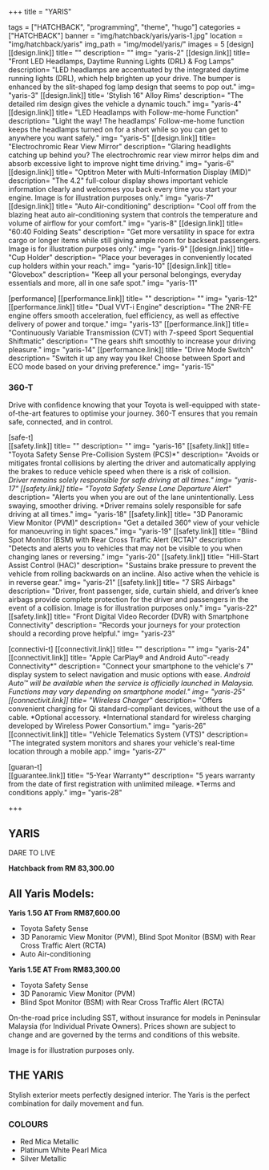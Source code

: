 +++
title = "YARIS"

tags = ["HATCHBACK", "programming", "theme", "hugo"]
categories = ["HATCHBACK"]
banner = "img/hatchback/yaris/yaris-1.jpg"
location = "img/hatchback/yaris"
img_path = "img/model/yaris/"
images = 5
[design]
   [[design.link]]
     title= ""
     description= ""
     img= "yaris-2"
   [[design.link]]
     title= "Front LED Headlamps, Daytime Running Lights (DRL) & Fog Lamps"
     description= "LED headlamps are accentuated by the integrated daytime running lights (DRL), which help brighten up your drive. The bumper is enhanced by the slit-shaped fog lamp design that seems to pop out."
     img= "yaris-3"
   [[design.link]]
     title= 'Stylish 16" Alloy Rims'
     description= "The detailed rim design gives the vehicle a dynamic touch."
     img= "yaris-4"
   [[design.link]]
     title= "LED Headlamps with Follow-me-home Function"
     description= "Light the way! The headlamps' Follow-me-home function keeps the headlamps turned on for a short while so you can get to anywhere you want safely."
     img= "yaris-5"
   [[design.link]]
     title= "Electrochromic Rear View Mirror"
     description= "Glaring headlights catching up behind you? The electrochromic rear view mirror helps dim and absorb excessive light to improve night time driving."
     img= "yaris-6"
   [[design.link]]
     title= "Optitron Meter with Multi-Information Display (MID)"
     description= "The 4.2" full-colour display shows important vehicle information clearly and welcomes you back every time you start your engine.
Image is for illustration purposes only."
     img= "yaris-7"
   [[design.link]]
     title= "Auto Air-conditioning"
     description= "Cool off from the blazing heat auto air-conditioning system that controls the temperature and volume of airflow for your comfort."
     img= "yaris-8"
   [[design.link]]
     title= "60:40 Folding Seats"
     description= "Get more versatility in space for extra cargo or longer items while still giving ample room for backseat passengers.
Image is for illustration purposes only."
     img= "yaris-9"
   [[design.link]]
     title= "Cup Holder"
     description= "Place your beverages in conveniently located cup holders within your reach."
     img= "yaris-10"
   [[design.link]]
     title= "Glovebox"
     description= "Keep all your personal belongings, everyday essentials and more, all in one safe spot."
     img= "yaris-11"
 
[performance]
   [[performance.link]]
     title= ""
     description= ""
     img= "yaris-12"
   [[performance.link]]
     title= "Dual VVT-i Engine"
     description= "The 2NR-FE engine offers smooth acceleration, fuel efficiency, as well as effective delivery of power and torque."
     img= "yaris-13"
   [[performance.link]]
     title= "Continuously Variable Transmission (CVT) with 7-speed Sport Sequential Shiftmatic"
     description= "The gears shift smoothly to increase your driving pleasure."
     img= "yaris-14"
   [[performance.link]]
     title= "Drive Mode Switch"
     description= "Switch it up any way you like! Choose between Sport and ECO mode based on your driving preference."
     img= "yaris-15"

### 360-T
Drive with confidence knowing that your Toyota is well-equipped with state-of-the-art features to optimise your journey. 360-T ensures that you remain safe, connected, and in control.

[safe-t]  
   [[safety.link]]
     title= ""
     description= ""
     img= "yaris-16"
   [[safety.link]]
     title= "Toyota Safety Sense Pre-Collision System (PCS)*"
     description= "Avoids or mitigates frontal collisions by alerting the driver and automatically applying the brakes to reduce vehicle speed when there is a risk of collision.
<br>*Driver remains solely responsible for safe driving at all times."
     img= "yaris-17"
   [[safety.link]]
     title= "Toyota Safety Sense Lane Departure Alert*"
     description= "Alerts you when you are out of the lane unintentionally. Less swaying, smoother driving.
*Driver remains solely responsible for safe driving at all times."
     img= "yaris-18"
   [[safety.link]]
     title= "3D Panoramic View Monitor (PVM)"
     description= "Get a detailed 360° view of your vehicle for manoeuvring in tight spaces."
     img= "yaris-19"
   [[safety.link]]
     title= "Blind Spot Monitor (BSM) with Rear Cross Traffic Alert (RCTA)"
     description= "Detects and alerts you to vehicles that may not be visible to you when changing lanes or reversing."
     img= "yaris-20"
   [[safety.link]]
     title= "Hill-Start Assist Control (HAC)"
     description= "Sustains brake pressure to prevent the vehicle from rolling backwards on an incline. Also active when the vehicle is in reverse gear."
     img= "yaris-21"
   [[safety.link]]
     title= "7 SRS Airbags"
     description= "Driver, front passenger, side, curtain shield, and driver’s knee airbags provide complete protection for the driver and passengers in the event of a collision.
Image is for illustration purposes only."
     img= "yaris-22"
   [[safety.link]]
     title= "Front Digital Video Recorder (DVR) with Smartphone Connectivity"
     description= "Records your journeys for your protection should a recording prove helpful."
     img= "yaris-23"

[connectivi-t]
   [[connectivit.link]]
     title= ""
     description= ""
     img= "yaris-24"
   [[connectivit.link]]
     title= "Apple CarPlay® and Android Auto™-ready Connectivity*"
     description= "Connect your smartphone to the vehicle's 7" display system to select navigation and music options with ease.
*Android Auto™ will be available when the service is officially launched in Malaysia.
Functions may vary depending on smartphone model."
     img= "yaris-25"
   [[connectivit.link]]
     title= "Wireless Charger*"
     description= "Offers convenient charging for Qi standard-compliant devices, without the use of a cable.
*Optional accessory.
*International standard for wireless charging developed by Wireless Power Consortium."
     img= "yaris-26"
   [[connectivit.link]]
     title= "Vehicle Telematics System (VTS)"
     description= "The integrated system monitors and shares your vehicle's real-time location through a mobile app."
     img= "yaris-27"

[guaran-t]  
   [[guarantee.link]]
     title= "5-Year Warranty*"
     description= "5 years warranty from the date of first registration with unlimited mileage.
*Terms and conditions apply."
     img= "yaris-28"

+++
## YARIS

DARE TO LIVE

**Hatchback from RM 83,300.00**

## All Yaris Models:

**Yaris 1.5G AT  From RM87,600.00**
- Toyota Safety Sense
- 3D Panoramic View Monitor (PVM), Blind Spot Monitor (BSM) with Rear Cross Traffic Alert (RCTA)
- Auto Air-conditioning

**Yaris 1.5E AT  From RM83,300.00**
- Toyota Safety Sense
- 3D Panoramic View Monitor (PVM)
- Blind Spot Monitor (BSM) with Rear Cross Traffic Alert (RCTA)

On-the-road price including SST, without insurance for models in Peninsular Malaysia (for Individual Private Owners).
Prices shown are subject to change and are governed by the terms and conditions of this website.

Image is for illustration purposes only.
 
## THE YARIS
Stylish exterior meets perfectly designed interior. The Yaris is the perfect combination for daily movement and fun.

### COLOURS
- Red Mica Metallic
- Platinum White Pearl Mica
- Silver Metallic
